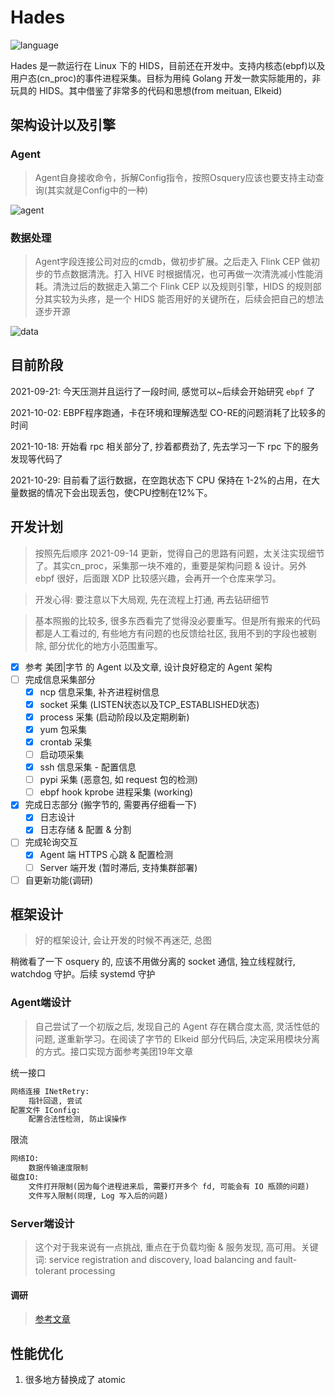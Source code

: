 # Hades

![language](https://shields.io/github/languages/top/chriskalix/HIDS-Linux)

Hades 是一款运行在 Linux 下的 HIDS，目前还在开发中。支持内核态(ebpf)以及用户态(cn_proc)的事件进程采集。目标为用纯 Golang 开发一款实际能用的，非玩具的 HIDS。其中借鉴了非常多的代码和思想(from meituan, Elkeid)

## 架构设计以及引擎

### Agent

> Agent自身接收命令，拆解Config指令，按照Osquery应该也要支持主动查询(其实就是Config中的一种)

![agent](https://github.com/chriskaliX/HIDS-Linux/blob/main/agent.png)

### 数据处理

> Agent字段连接公司对应的cmdb，做初步扩展。之后走入 Flink CEP 做初步的节点数据清洗。打入 HIVE 时根据情况，也可再做一次清洗减小性能消耗。清洗过后的数据走入第二个 Flink CEP 以及规则引擎，HIDS 的规则部分其实较为头疼，是一个 HIDS 能否用好的关键所在，后续会把自己的想法逐步开源

![data](https://github.com/chriskaliX/HIDS-Linux/blob/main/data_analyze.png)

## 目前阶段

2021-09-21: 今天压测并且运行了一段时间, 感觉可以~后续会开始研究 `ebpf` 了

2021-10-02: EBPF程序跑通，卡在环境和理解选型 CO-RE的问题消耗了比较多的时间

2021-10-18: 开始看 rpc 相关部分了, 抄着都费劲了, 先去学习一下 rpc 下的服务发现等代码了

2021-10-29: 目前看了运行数据，在空跑状态下 CPU 保持在 1-2%的占用，在大量数据的情况下会出现丢包，使CPU控制在12%下。

## 开发计划

> 按照先后顺序
> 2021-09-14 更新，觉得自己的思路有问题，太关注实现细节了。其实cn_proc，采集那一块不难的，重要是架构问题 & 设计。另外 ebpf 很好，后面跟 XDP 比较感兴趣，会再开一个仓库来学习。

> 开发心得: 要注意以下大局观, 先在流程上打通, 再去钻研细节

> 基本照搬的比较多, 很多东西看完了觉得没必要重写。但是所有搬来的代码都是人工看过的, 有些地方有问题的也反馈给社区, 我用不到的字段也被剔除, 部分优化的地方小范围重写。

- [x] 参考 美团|字节 的 Agent 以及文章, 设计良好稳定的 Agent 架构
- [ ] 完成信息采集部分
  - [x] ncp 信息采集, 补齐进程树信息
  - [x] socket 采集 (LISTEN状态以及TCP_ESTABLISHED状态)
  - [x] process 采集 (启动阶段以及定期刷新)
  - [x] yum 包采集
  - [x] crontab 采集
  - [ ] 启动项采集
  - [x] ssh 信息采集 - 配置信息
  - [ ] pypi 采集 (恶意包, 如 request 包的检测)
  - [ ] ebpf hook kprobe 进程采集 (working)
- [x] 完成日志部分 (搬字节的, 需要再仔细看一下)
  - [x] 日志设计
  - [x] 日志存储 & 配置 & 分割
- [ ] 完成轮询交互
  - [x] Agent 端 HTTPS 心跳 & 配置检测
  - [ ] Server 端开发 (暂时滞后, 支持集群部署)
- [ ] 自更新功能(调研)

## 框架设计

> 好的框架设计, 会让开发的时候不再迷茫, 总图

稍微看了一下 osquery 的, 应该不用做分离的 socket 通信, 独立线程就行, watchdog 守护。后续 systemd 守护

### Agent端设计

> 自己尝试了一个初版之后, 发现自己的 Agent 存在耦合度太高, 灵活性低的问题, 遂重新学习。在阅读了字节的 Elkeid 部分代码后, 决定采用模块分离的方式。接口实现方面参考美团19年文章

统一接口

```txt
网络连接 INetRetry:
    指针回退, 尝试
配置文件 IConfig:
    配置合法性检测, 防止误操作
```

限流

```txt
网络IO:
    数据传输速度限制
磁盘IO:
    文件打开限制(因为每个进程进来后, 需要打开多个 fd, 可能会有 IO 瓶颈的问题)
    文件写入限制(同理, Log 写入后的问题)
```

### Server端设计

> 这个对于我来说有一点挑战, 重点在于负载均衡 & 服务发现, 高可用。关键词: service registration and discovery, load balancing and fault-tolerant processing

#### 调研

> [参考文章](https://programmer.group/grpc-service-discovery-amp-load-balancing.html)

## 性能优化

1. 很多地方替换成了 atomic
